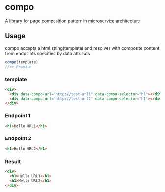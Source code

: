 # compo
A library for page composition pattern in microservice architecture

## Usage
compo accepts a html string(template) and resolves with composite content from endpoints specified by data attributs

```js
compo(template)
//=> Promise
```

### template
```html
<div>
  <div data-compo-url="http://test-url1" data-compo-selector="h1"></div>
  <div data-compo-url="http://test-url2" data-compo-selector="h1"></div>
</div>
```

### Endpoint 1
```html
<h1>Hello URL1</h1>
```

### Endpoint 2
```html
<h1>Hello URL2</h1>
```

### Result
```html
<div>
  <h1>Hello URL1</h1>
  <h1>Hello URL2</h1>
</div>
```
